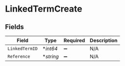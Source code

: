 # LinkedTermCreate


## Fields

| Field              | Type               | Required           | Description        |
| ------------------ | ------------------ | ------------------ | ------------------ |
| `LinkedTermID`     | **int64*           | :heavy_minus_sign: | N/A                |
| `Reference`        | **string*          | :heavy_minus_sign: | N/A                |